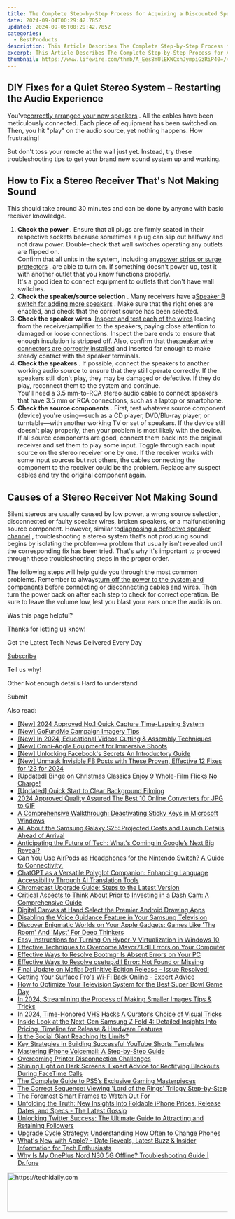 ```yaml
---
title: The Complete Step-by-Step Process for Acquiring a Discounted Spotify Account as a Student
date: 2024-09-04T00:29:42.785Z
updated: 2024-09-05T00:29:42.785Z
categories:
  - BestProducts
description: This Article Describes The Complete Step-by-Step Process for Acquiring a Discounted Spotify Account as a Student
excerpt: This Article Describes The Complete Step-by-Step Process for Acquiring a Discounted Spotify Account as a Student
thumbnail: https://www.lifewire.com/thmb/A_Ees8mUlEKWCxhJympiGzRiP40=/400x300/filters:no_upscale():max_bytes(150000):strip_icc():format(webp)/spotifystudentdiscount-b871d0cc8e9749a1a6ff3ab6fdf8b3c6.jpg
---
```


## DIY Fixes for a Quiet Stereo System – Restarting the Audio Experience
 You've[correctly arranged your new speakers](https://www.lifewire.com/placing-speakers-correctly-3134857) . All the cables have been meticulously connected. Each piece of equipment has been switched on. Then, you hit "play" on the audio source, yet nothing happens. How frustrating!

 But don't toss your remote at the wall just yet. Instead, try these troubleshooting tips to get your brand new sound system up and working.

## How to Fix a Stereo Receiver That's Not Making Sound

 This should take around 30 minutes and can be done by anyone with basic receiver knowledge.

1. **Check the power** . Ensure that all plugs are firmly seated in their respective sockets because sometimes a plug can slip out halfway and not draw power. Double-check that wall switches operating any outlets are flipped on.  
 Confirm that all units in the system, including any[power strips or surge protectors](https://www.lifewire.com/surge-protectors-4145796) , are able to turn on. If something doesn't power up, test it with another outlet that you know functions properly.  
 It's a good idea to connect equipment to outlets that don't have wall switches.
2. **Check the speaker/source selection** . Many receivers have a[Speaker B switch for adding more speakers](https://www.lifewire.com/benefits-of-adding-speakers-using-b-switch-3134657) . Make sure that the right ones are enabled, and check that the correct source has been selected.
3. **Check the speaker wires** .[Inspect and test each of the wires](https://www.lifewire.com/quickly-test-speaker-connections-3135135) leading from the receiver/amplifier to the speakers, paying close attention to damaged or loose connections. Inspect the bare ends to ensure that enough insulation is stripped off. Also, confirm that the[speaker wire connectors are correctly installed](https://www.lifewire.com/choose-different-speakerwire-connectors-4135435) and inserted far enough to make steady contact with the speaker terminals.
4. **Check the speakers** . If possible, connect the speakers to another working audio source to ensure that they still operate correctly. If the speakers still don't play, they may be damaged or defective. If they do play, reconnect them to the system and continue.  
 You'll need a 3.5 mm-to-RCA stereo audio cable to connect speakers that have 3.5 mm or RCA connections, such as a laptop or smartphone.
5. **Check the source components** . First, test whatever source component (device) you're using—such as a CD player, DVD/Blu-ray player, or turntable—with another working TV or set of speakers. If the device still doesn't play properly, then your problem is most likely with the device.  
 If all source components are good, connect them back into the original receiver and set them to play some input. Toggle through each input source on the stereo receiver one by one. If the receiver works with some input sources but not others, the cables connecting the component to the receiver could be the problem. Replace any suspect cables and try the original component again.

## Causes of a Stereo Receiver Not Making Sound

 Silent stereos are usually caused by low power, a wrong source selection, disconnected or faulty speaker wires, broken speakers, or a malfunctioning source component. However, similar to[diagnosing a defective speaker channel](https://www.lifewire.com/troubleshoot-speaker-channel-3135138) , troubleshooting a stereo system that's not producing sound begins by isolating the problem—a problem that usually isn't revealed until the corresponding fix has been tried. That's why it's important to proceed through these troubleshooting steps in the proper order.

 The following steps will help guide you through the most common problems. Remember to always[turn off the power to the system and components](https://www.lifewire.com/reboot-your-stereo-3135144) before connecting or disconnecting cables and wires. Then turn the power back on after each step to check for correct operation. Be sure to leave the volume low, lest you blast your ears once the audio is on.

Was this page helpful?

Thanks for letting us know!

 Get the Latest Tech News Delivered Every Day

[Subscribe](https://www.lifewire.com/#)

Tell us why!

 Other  Not enough details  Hard to understand

 Submit

<ins class="adsbygoogle"
     style="display:block"
     data-ad-format="autorelaxed"
     data-ad-client="ca-pub-7571918770474297"
     data-ad-slot="1223367746"></ins>



<ins class="adsbygoogle"
     style="display:block"
     data-ad-client="ca-pub-7571918770474297"
     data-ad-slot="8358498916"
     data-ad-format="auto"
     data-full-width-responsive="true"></ins>

<span class="atpl-alsoreadstyle">Also read:</span>
<div><ul>
<li><a href="https://screen-activity-recording.techidaily.com/new-2024-approved-no1-quick-capture-time-lapsing-system/"><u>[New] 2024 Approved  No.1 Quick Capture Time-Lapsing System</u></a></li>
<li><a href="https://facebook-video-recording.techidaily.com/new-gofundme-campaign-imagery-tips/"><u>[New] GoFundMe Campaign Imagery Tips</u></a></li>
<li><a href="https://fox-links.techidaily.com/new-in-2024-educational-videos-cutting-and-assembly-techniques/"><u>[New] In 2024, Educational Videos  Cutting & Assembly Techniques</u></a></li>
<li><a href="https://extra-skills.techidaily.com/new-omni-angle-equipment-for-immersive-shoots/"><u>[New] Omni-Angle Equipment for Immersive Shoots</u></a></li>
<li><a href="https://facebook-video-recording.techidaily.com/new-unlocking-facebooks-secrets-an-introductory-guide/"><u>[New] Unlocking Facebook's Secrets  An Introductory Guide</u></a></li>
<li><a href="https://facebook-video-recording.techidaily.com/new-unmask-invisible-fb-posts-with-these-proven-effective-12-fixes-for-23-for-2024/"><u>[New] Unmask Invisible FB Posts with These Proven, Effective 12 Fixes for '23 for 2024</u></a></li>
<li><a href="https://facebook-video-footage.techidaily.com/updated-binge-on-christmas-classics-enjoy-9-whole-film-flicks-no-charge/"><u>[Updated] Binge on Christmas Classics  Enjoy 9 Whole-Film Flicks No Charge!</u></a></li>
<li><a href="https://facebook-video-share.techidaily.com/updated-quick-start-to-clear-background-filming/"><u>[Updated] Quick Start to Clear Background Filming</u></a></li>
<li><a href="https://extra-guidance.techidaily.com/2024-approved-quality-assured-the-best-10-online-converters-for-jpg-to-gif/"><u>2024 Approved  Quality Assured  The Best 10 Online Converters for JPG to GIF</u></a></li>
<li><a href="https://techno-recovery.techidaily.com/a-comprehensive-walkthrough-deactivating-sticky-keys-in-microsoft-windows/"><u>A Comprehensive Walkthrough: Deactivating Sticky Keys in Microsoft Windows</u></a></li>
<li><a href="https://techno-recovery.techidaily.com/all-about-the-samsung-galaxy-s25-projected-costs-and-launch-details-ahead-of-arrival/"><u>All About the Samsung Galaxy S25: Projected Costs and Launch Details Ahead of Arrival</u></a></li>
<li><a href="https://techno-recovery.techidaily.com/anticipating-the-future-of-tech-whats-coming-in-googles-next-big-reveal/"><u>Anticipating the Future of Tech: What's Coming in Google’s Next Big Reveal?</u></a></li>
<li><a href="https://techno-recovery.techidaily.com/can-you-use-airpods-as-headphones-for-the-nintendo-switch-a-guide-to-connectivity/"><u>Can You Use AirPods as Headphones for the Nintendo Switch? A Guide to Connectivity.</u></a></li>
<li><a href="https://tech-haven.techidaily.com/chatgpt-as-a-versatile-polyglot-companion-enhancing-language-accessibility-through-ai-translation-tools/"><u>ChatGPT as a Versatile Polyglot Companion: Enhancing Language Accessibility Through AI Translation Tools</u></a></li>
<li><a href="https://techno-recovery.techidaily.com/chromecast-upgrade-guide-steps-to-the-latest-version/"><u>Chromecast Upgrade Guide: Steps to the Latest Version</u></a></li>
<li><a href="https://techno-recovery.techidaily.com/critical-aspects-to-think-about-prior-to-investing-in-a-dash-cam-a-comprehensive-guide/"><u>Critical Aspects to Think About Prior to Investing in a Dash Cam: A Comprehensive Guide</u></a></li>
<li><a href="https://fox-friendly.techidaily.com/digital-canvas-at-hand-select-the-premier-android-drawing-apps/"><u>Digital Canvas at Hand  Select the Premier Android Drawing Apps</u></a></li>
<li><a href="https://techno-recovery.techidaily.com/disabling-the-voice-guidance-feature-in-your-samsung-television/"><u>Disabling the Voice Guidance Feature in Your Samsung Television</u></a></li>
<li><a href="https://techno-recovery.techidaily.com/discover-enigmatic-worlds-on-your-apple-gadgets-games-like-the-room-and-myst-for-deep-thinkers/"><u>Discover Enigmatic Worlds on Your Apple Gadgets: Games Like 'The Room' And 'Myst' For Deep Thinkers</u></a></li>
<li><a href="https://win-able.techidaily.com/easy-instructions-for-turning-on-hyper-v-virtualization-in-windows-10/"><u>Easy Instructions for Turning On Hyper-V Virtualization in Windows 10</u></a></li>
<li><a href="https://techno-recovery.techidaily.com/effective-techniques-to-overcome-msvcr71dll-errors-on-your-computer/"><u>Effective Techniques to Overcome Msvcr71.dll Errors on Your Computer</u></a></li>
<li><a href="https://techno-recovery.techidaily.com/effective-ways-to-resolve-bootmgr-is-absent-errors-on-your-pc/"><u>Effective Ways to Resolve Bootmgr Is Absent Errors on Your PC</u></a></li>
<li><a href="https://techno-recovery.techidaily.com/effective-ways-to-resolve-osetupdll-error-not-found-or-missing/"><u>Effective Ways to Resolve osetup.dll Error: Not Found or Missing</u></a></li>
<li><a href="https://win-solutions.techidaily.com/1722992176369-final-update-on-mafia-definitive-edition-release-issue-resolved/"><u>Final Update on Mafia: Definitive Edition Release - Issue Resolved!</u></a></li>
<li><a href="https://techno-recovery.techidaily.com/getting-your-surface-pros-wi-fi-back-online-expert-advice/"><u>Getting Your Surface Pro's Wi-Fi Back Online - Expert Advice</u></a></li>
<li><a href="https://techno-recovery.techidaily.com/how-to-optimize-your-television-system-for-the-best-super-bowl-game-day/"><u>How to Optimize Your Television System for the Best Super Bowl Game Day</u></a></li>
<li><a href="https://vimeo-videos.techidaily.com/in-2024-streamlining-the-process-of-making-smaller-images-tips-and-tricks/"><u>In 2024, Streamlining the Process of Making Smaller Images  Tips & Tricks</u></a></li>
<li><a href="https://some-guidance.techidaily.com/in-2024-time-honored-vhs-hacks-a-curators-choice-of-visual-tricks/"><u>In 2024, Time-Honored VHS Hacks  A Curator’s Choice of Visual Tricks</u></a></li>
<li><a href="https://techno-recovery.techidaily.com/inside-look-at-the-next-gen-samsung-z-fold-4-detailed-insights-into-pricing-timeline-for-release-and-hardware-features/"><u>Inside Look at the Next-Gen Samsung Z Fold 4: Detailed Insights Into Pricing, Timeline for Release & Hardware Features</u></a></li>
<li><a href="https://facebook.techidaily.com/is-the-social-giant-reaching-its-limits/"><u>Is the Social Giant Reaching Its Limits?</u></a></li>
<li><a href="https://youtube-sure.techidaily.com/trategies-in-building-successful-youtube-shorts-templates/"><u>Key Strategies in Building Successful YouTube Shorts Templates</u></a></li>
<li><a href="https://techno-recovery.techidaily.com/mastering-iphone-voicemail-a-step-by-step-guide/"><u>Mastering iPhone Voicemail: A Step-by-Step Guide</u></a></li>
<li><a href="https://printer-issues.techidaily.com/overcoming-printer-disconnection-challenges/"><u>Overcoming Printer Disconnection Challenges</u></a></li>
<li><a href="https://techno-recovery.techidaily.com/shining-light-on-dark-screens-expert-advice-for-rectifying-blackouts-during-facetime-calls/"><u>Shining Light on Dark Screens: Expert Advice for Rectifying Blackouts During FaceTime Calls</u></a></li>
<li><a href="https://techno-recovery.techidaily.com/the-complete-guide-to-ps5s-exclusive-gaming-masterpieces/"><u>The Complete Guide to PS5’s Exclusive Gaming Masterpieces</u></a></li>
<li><a href="https://techtrends.techidaily.com/the-correct-sequence-viewing-lord-of-the-rings-trilogy-step-by-step/"><u>The Correct Sequence: Viewing 'Lord of the Rings' Trilogy Step-by-Step</u></a></li>
<li><a href="https://techno-recovery.techidaily.com/the-foremost-smart-frames-to-watch-out-for/"><u>The Foremost Smart Frames to Watch Out For</u></a></li>
<li><a href="https://techno-recovery.techidaily.com/unfolding-the-truth-new-insights-into-foldable-iphone-prices-release-dates-and-specs-the-latest-gossip/"><u>Unfolding the Truth: New Insights Into Foldable iPhone Prices, Release Dates, and Specs - The Latest Gossip</u></a></li>
<li><a href="https://techno-recovery.techidaily.com/unlocking-twitter-success-the-ultimate-guide-to-attracting-and-retaining-followers/"><u>Unlocking Twitter Success: The Ultimate Guide to Attracting and Retaining Followers</u></a></li>
<li><a href="https://techno-recovery.techidaily.com/upgrade-cycle-strategy-understanding-how-often-to-change-phones/"><u>Upgrade Cycle Strategy: Understanding How Often to Change Phones</u></a></li>
<li><a href="https://techno-recovery.techidaily.com/whats-new-with-apple-date-reveals-latest-buzz-and-insider-information-for-tech-enthusiasts/"><u>What's New with Apple? - Date Reveals, Latest Buzz & Insider Information for Tech Enthusiasts</u></a></li>
<li><a href="https://howto.techidaily.com/why-is-my-oneplus-nord-n30-5g-offline-troubleshooting-guide-drfone-by-drfone-fix-android-problems-fix-android-problems/"><u>Why Is My OnePlus Nord N30 5G Offline? Troubleshooting Guide | Dr.fone</u></a></li>
</ul></div>

<!-- affiliate ads begin -->
<a href="https://aligracehair.sjv.io/c/5597632/2036486/19272" target="_top" id="2036486">
  <img src="//a.impactradius-go.com/display-ad/19272-2036486" border="0" alt="https://techidaily.com" width="728" height="90"/>
</a>
<img height="0" width="0" src="https://aligracehair.sjv.io/i/5597632/2036486/19272" style="position:absolute;visibility:hidden;" border="0" />
<!-- affiliate ads end -->